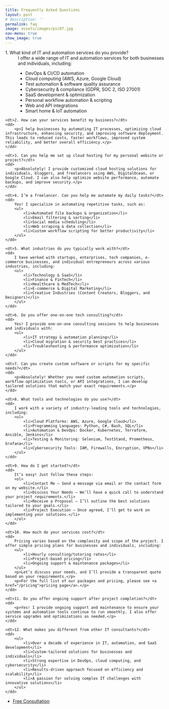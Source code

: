 ```yaml
---
title: Frequently Asked Questions
layout: post
# description: ''
permalink: faq
image: assets/images/pic07.jpg
nav-menu: true
show_image: true
---
```


<dl>
	<dt>1. What kind of IT and automation services do you provide?</dt>
	<dd>
		I offer a wide range of IT and automation services for both businesses and individuals, including:
		<ul>
			<li>DevOps & CI/CD automation</li>
			<li>Cloud computing (AWS, Azure, Google Cloud)</li>
			<li>Test automation & software quality assurance</li>
			<li>Cybersecurity & compliance (GDPR, SOC 2, ISO 27001)</li>
			<li>SaaS development & optimization</li>
			<li>Personal workflow automation & scripting</li>
			<li>Web and API integrations</li>
			<li>Smart home & IoT automation</li>
		</ul>
	</dd>

	<dt>2. How can your services benefit my business?</dt>
	<dd>
		<p>I help businesses by automating IT processes, optimizing cloud infrastructure, enhancing security, and improving software deployment. This leads to reduced costs, faster workflows, improved system reliability, and better overall efficiency.</p>
	</dd>

	<dt>3. Can you help me set up cloud hosting for my personal website or project?</dt>
	<dd>
		<p>Absolutely! I provide customized cloud hosting solutions for individuals, bloggers, and freelancers using AWS, DigitalOcean, or Google Cloud. I can also help optimize website performance, automate backups, and improve security.</p>
	</dd>

	<dt>4. I’m a freelancer. Can you help me automate my daily tasks?</dt>
	<dd>
		Yes! I specialize in automating repetitive tasks, such as:
		<ul>
			<li>Automated file backups & organization</li>
			<li>Email filtering & sorting</li>
			<li>Social media scheduling</li>
			<li>Web scraping & data collection</li>
			<li>Custom workflow scripting for better productivity</li>
		</ul>
	</dd>

	<dt>5. What industries do you typically work with?</dt>
	<dd>
		I have worked with startups, enterprises, tech companies, e-commerce businesses, and individual entrepreneurs across various industries, including:
		<ul>
			<li>Technology & SaaS</li>
			<li>Finance & FinTech</li>
			<li>Healthcare & MedTech</li>
			<li>E-commerce & Digital Marketing</li>
			<li>Creative Industries (Content Creators, Bloggers, and Designers)</li>
		</ul>
	</dd>

	<dt>6. Do you offer one-on-one tech consulting?</dt>
	<dd>
		Yes! I provide one-on-one consulting sessions to help businesses and individuals with:
		<ul>
			<li>IT strategy & automation planning</li>
			<li>Cloud migration & security best practices</li>
			<li>Troubleshooting & performance optimization</li>
		</ul>
	</dd>

	<dt>7. Can you create custom software or scripts for my specific needs?</dt>
	<dd>
		<p>Absolutely! Whether you need custom automation scripts, workflow optimization tools, or API integrations, I can develop tailored solutions that match your exact requirements.</p>
	</dd>

	<dt>8. What tools and technologies do you use?</dt>
	<dd>
		I work with a variety of industry-leading tools and technologies, including:
		<ul>
			<li>Cloud Platforms: AWS, Azure, Google Cloud</li>
			<li>Programming Languages: Python, C#, Bash, SQL</li>
			<li>Automation & DevOps: Docker, Kubernetes, Terraform, Ansible, Jenkins</li>
			<li>Testing & Monitoring: Selenium, TestStand, Prometheus, Grafana</li>
			<li>Cybersecurity Tools: IAM, Firewalls, Encryption, VPNs</li>
		</ul>
	</dd>

	<dt>9. How do I get started?</dt>
	<dd>
		It’s easy! Just follow these steps:
		<ol>
			<li>Contact Me – Send a message via email or the contact form on my website.</li>
			<li>Discuss Your Needs – We’ll have a quick call to understand your project requirements.</li>
			<li>Receive a Proposal – I’ll outline the best solutions tailored to your goals.</li>
			<li>Project Execution – Once agreed, I’ll get to work on implementing your solutions.</li>
		</ol>
	</dd>

	<dt>10. How much do your services cost?</dt>
	<dd>
		Pricing varies based on the complexity and scope of the project. I offer simple pricing plans for businesses and individuals, including:
		<ul>
			<li>Hourly consulting/tutoring rates</li>
			<li>Project-based pricing</li>
			<li>Ongoing support & maintenance packages</li>
		</ul>
		<p>Let’s discuss your needs, and I’ll provide a transparent quote based on your requirements.</p>
		<p>For the full list of our packages and pricing, please see <a href="/pricing">pricing page</a>.</p>
	</dd>

	<dt>11. Do you offer ongoing support after project completion?</dt>
	<dd>
		<p>Yes! I provide ongoing support and maintenance to ensure your systems and automation tools continue to run smoothly. I also offer service upgrades and optimizations as needed.</p>
	</dd>

	<dt>12. What makes you different from other IT consultants?</dt>
	<dd>
		<ul>
			<li>Over a decade of experience in IT, automation, and SaaS development</li>
			<li>Custom-tailored solutions for businesses and individuals</li>
			<li>Strong expertise in DevOps, cloud computing, and cybersecurity</li>
			<li>Results-driven approach focused on efficiency and scalability</li>
			<li>A passion for solving complex IT challenges with innovative solutions</li>
		</ul>
	</dd>

</dl>

<ul class="actions">
		<li><a href="booking" class="button next">Free Consultation</a></li>
</ul>
